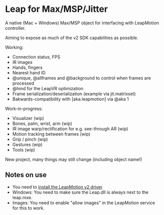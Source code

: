 # Leap for Max/MSP/Jitter

A native (Mac + Windows) Max/MSP object for interfacing with LeapMotion controller.

Aiming to expose as much of the v2 SDK capabilities as possible.

Working:
- Connection status, FPS
- IR images
- Hands, fingers
- Nearest hand ID
- @unique, @allframes and @background to control when frames are processed
- @hmd for the LeapVR optimization
- Frame serialization/deserialization (example via jit.matrixset)
- Bakwards-compatibility with [aka.leapmotion] via @aka 1 

Work-in-progress: 
- Visualizer (wip)
- Bones, palm, wrist, arm (wip)
- IR image warp/rectification for e.g. see-through AR (wip)
- Motion tracking between frames (wip)
- Grip / pinch (wip)
- Gestures (wip)
- Tools (wip) 

New project, many things may still change (including object name!)

## Notes on use

- You need to [install the LeapMotion v2 driver](https://www.leapmotion.com/setup)
- Windows: You need to make sure the Leap.dll is always next to the leap.mxe.
- Images: You need to enable "allow images" in the LeapMotion service for this to work.
 


